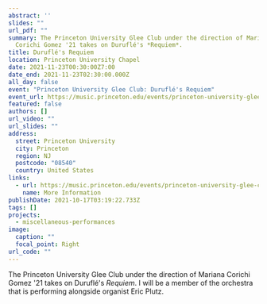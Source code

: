 ```yaml
---
abstract: ''
slides: ""
url_pdf: ""
summary: The Princeton University Glee Club under the direction of Mariana
  Corichi Gomez '21 takes on Duruflé's *Requiem*.
title: Duruflé's Requiem
location: Princeton University Chapel
date: 2021-11-23T00:30:00Z7:00
date_end: 2021-11-23T02:30:00.000Z
all_day: false
event: "Princeton University Glee Club: Duruflé's Requiem"
event_url: https://music.princeton.edu/events/princeton-university-glee-club-durufl%C3%A9-requiem
featured: false
authors: []
url_video: ""
url_slides: ""
address:
  street: Princeton University
  city: Princeton
  region: NJ
  postcode: "08540"
  country: United States
links:
  - url: https://music.princeton.edu/events/princeton-university-glee-club-durufl%C3%A9-requiem
    name: More Information
publishDate: 2021-10-17T03:19:22.733Z
tags: []
projects:
  - miscellaneous-performances
image:
  caption: ""
  focal_point: Right
url_code: ""
---
```

The Princeton University Glee Club under the direction of Mariana Corichi Gomez '21 takes on Duruflé's *Requiem*. I will be a member of the orchestra that is performing alongside organist Eric Plutz.
